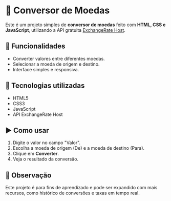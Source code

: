 # 💱 Conversor de Moedas

Este é um projeto simples de **conversor de moedas** feito com **HTML, CSS e JavaScript**, utilizando a API gratuita [ExchangeRate Host](https://exchangerate.host/).

## 🚀 Funcionalidades
- Converter valores entre diferentes moedas.
- Selecionar a moeda de origem e destino.
- Interface simples e responsiva.

## 📂 Tecnologias utilizadas
- HTML5
- CSS3
- JavaScript
- API ExchangeRate Host

## ▶️ Como usar
1. Digite o valor no campo "Valor".
2. Escolha a moeda de origem (De) e a moeda de destino (Para).
3. Clique em **Converter**.
4. Veja o resultado da conversão.

## 📌 Observação
Este projeto é para fins de aprendizado e pode ser expandido com mais recursos, como histórico de conversões e taxas em tempo real.

